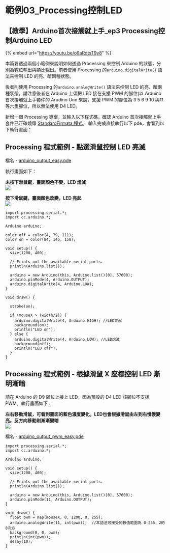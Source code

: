 # 範例03\_Processing控制LED

## 【教學】Arduino首次接觸就上手\_ep3 Processing控制Arduino LED

{% embed url="https://youtu.be/o9aRdtsT9y8" %}

本篇要透過兩個小範例來說明如何透過 Processing 來控制 Arduino 的狀態，分別為數位輸出與類比輸出。前者使用 Processing 的`arduino.digitalWrite()` 語法來控制 LED 的亮、暗兩種狀態。

後者則使用 Processing 的`arduino.analogWrite()` 語法來控制 LED 的亮、暗兩種狀態。請注意後者在 Arduino 上須把 LED 接在支援 PWM 的腳位(以 Arduino 首次接觸就上手套件的 Arudino Uno 來說，支援 PWM 的腳位為 3 5 6 9 10 與11 等六隻腳位，所以無法使用 D4 LED。

新增一個 Processing 專案，並輸入以下程式碼，確認 Arduino 首次接觸就上手套件已正確燒錄 [StandardFirmata 程式](https://www.arduino.cc/en/reference/firmata)。 輸入完成直接執行以下 pde，會看到以下執行畫面：

## Processing 程式範例 - 點選滑鼠控制 LED 亮滅

檔名 - [arduino_output_easy.pde](https://github.com/cavedunissin/boson/tree/master/processing_arduino/example/arduino_output_easy)

執行畫面如下：

**未按下滑鼠鍵，畫面顏色不變，LED 熄滅**\
![](../../.gitbook/assets/processing_arduino_ex03\_01.png)

**按下滑鼠鍵，畫面顏色改變，LED 亮起**\
![](../../.gitbook/assets/processing_arduino_ex03\_02.png)

```
import processing.serial.*;
import cc.arduino.*;

Arduino arduino;

color off = color(4, 79, 111);
color on = color(84, 145, 158);

void setup() {
  size(1200, 400);

  // Prints out the available serial ports.
  println(Arduino.list());

  arduino = new Arduino(this, Arduino.list()[0], 57600);
  arduino.pinMode(4, Arduino.OUTPUT);
  arduino.digitalWrite(4, Arduino.LOW);
}

void draw() {

  stroke(on);

  if (mouseX > (width/2)) {
    arduino.digitalWrite(4, Arduino.HIGH); //LED亮起
    background(on);
    println("LED on");
  } else {
    arduino.digitalWrite(4, Arduino.LOW); //LED熄滅
    background(off);
    println("LED off");
  }
}
```

## Processing 程式範例 - 根據滑鼠 X 座標控制 LED 漸明漸暗

請在 Arduino 的 D9 腳位上接上 LED，因為預設的 D4 LED 該腳位不支援 PWM。執行畫面如下：

**左右移動滑鼠，可看到畫面的藍色濃度變化，LED也會根據滑鼠由左到右慢慢變亮。反方向移動則漸漸變暗**\
![](../../.gitbook/assets/processing_arduino_ex03\_03.png)

檔名 - [arduino_output_pwm_easy.pde](https://github.com/cavedunissin/boson/tree/master/processing_arduino/example/arduino_output_pwm_easy)

```
import processing.serial.*;
import cc.arduino.*;

Arduino arduino;

void setup() {
  size(1200, 400);

  // Prints out the available serial ports.
  println(Arduino.list());

  arduino = new Arduino(this, Arduino.list()[0], 57600);
  arduino.pinMode(11, Arduino.OUTPUT);
}

void draw() {
  float pwm = map(mouseX, 0, 1200, 0, 255);
  arduino.analogWrite(11, int(pwm));  //本語法可接受的數值範圍為 0-255，2的8次方
  background(0, 0, pwm);
  println(int(pwm));
  delay(10);
}
```
